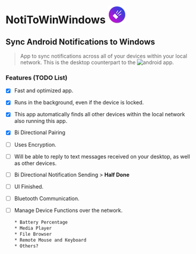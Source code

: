 # NotiToWinWindows ![](src/ui/res/ic_launcher_round.png)

## Sync Android Notifications to Windows
> App to sync notifications across all of your devices within your local network. 
This is the desktop counterpart to the ![*android app*](https://github.com/maximum-maxness/NotiToWinAndroid). 

### Features (TODO List)
- [x] Fast and optimized app.
- [x] Runs in the background, even if the device is locked.
- [x] This app automatically finds all other devices within the local network also running this app.
- [x] Bi Directional Pairing
- [ ] Uses Encryption.
- [ ] Will be able to reply to text messages received on your desktop, as well as other devices.
- [ ] Bi Directional Notification Sending > **Half Done**
- [ ] UI Finished.
- [ ] Bluetooth Communication.
- [ ] Manage Device Functions over the network.
      
      * Battery Percentage
      * Media Player
      * File Browser
      * Remote Mouse and Keyboard
      * Others?

